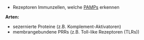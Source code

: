 - Rezeptoren Immunzellen, welche [PAMPs](PAMPs.md) erkennen 

**Arten:**
- sezernierte Proteine (z.B. Komplement-Aktivatoren) 
- membrangebundene PRRs (z.B. Toll-like Rezeptoren (TLRs))